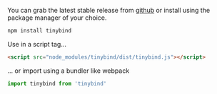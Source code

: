 You can grab the latest stable release from [github](/dist/rivets.min.js) or install using the package manager of your choice. 

```bash
npm install tinybind
```

Use in a script tag...

```html
<script src="node_modules/tinybind/dist/tinybind.js"></script>
```

... or import using a bundler like webpack

```javascript
import tinybind from 'tinybind'
```

